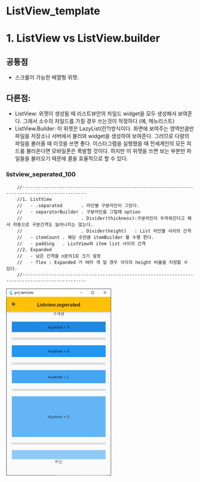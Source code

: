 # ListView_template

# 1. ListView vs ListView.builder

## 공통점
 - 스크롤이 가능한 배열형 위젯.

## 다른점:
 - ListView: 위젯이 생성될 때 리스트뷰안의 차일드 widget을 모두 생성해서 보여준다. 
             그래서 소수의 차일드를 가질 경우 쓰는것이 적정하다
             (예, 메뉴리스트)
 - ListView.Builder: 이 위젯은 LazyList(란?)방식이다. 
    화면에 보여주는 영역만큼만 파일을 저장소나 서버에서 불러와 widget을 생성하여 보여준다.
    그러므로 다량의 파일을 불러올 때 이것을 쓰면 좋다. 
    이스타그램을 실행했을 때 전세계인의 모든 피드를 불러온다면 모바일폰은 폭발할 것이다. 
    하지만 이 위젯을 쓰면 보는 부분만 파일들을 불러오기 때문에 콜을 효율적으로 할 수 있다.


### listview_seperated_100 
        //----------------------------------------------------------------------------------------------
        //1. ListView
        //   - .separated       . 라인별 구분라인이 그린다.
        //   - separatorBuilder . 구분라인을 그릴때 option
        //                      . Divider(thickness):구분라인이 두꺼워진다고 해서 자동으로 구분간격도 늘어나지는 않는다.
        //                      . Divider(height)   : List 라인별 사이의 간격
        //   - itemCount . 해당 숫만큼 itemBuilder 를 수행 한다.
        //   - padding   . ListView와 item list 사이의 간격
        //2. Expanded
        //   - 남은 간격을 n분의1로 크기 설정
        //   - flex : Expanded 가 여러 개 일 경우 각각의 height 비율을 지정할 수 있다.
        //----------------------------------------------------------------------------------------------
 <img src="./README_images/listview_seperated_100.png" height="500">





